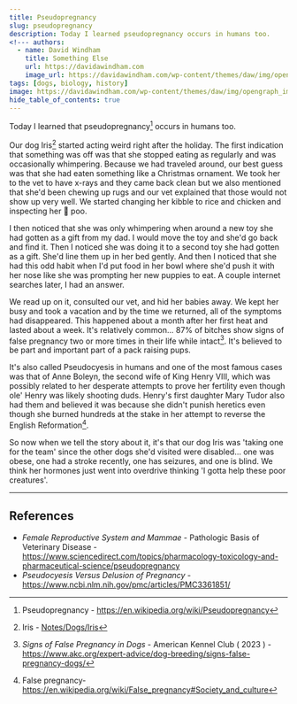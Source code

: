 ```yaml
---
title: Pseudopregnancy
slug: pseudopregnancy
description: Today I learned pseudopregnancy occurs in humans too.
<!--- authors:
  - name: David Windham
    title: Something Else
    url: https://davidawindham.com
    image_url: https://davidawindham.com/wp-content/themes/daw/img/opengraph_image.jpg -->
tags: [dogs, biology, history]
image: https://davidawindham.com/wp-content/themes/daw/img/opengraph_image.jpg
hide_table_of_contents: true
---
```


Today I learned that pseudopregnancy[^1] occurs in humans too.

<!--truncate-->

Our dog Iris[^2] started acting weird right after the holiday. The first indication that something was off was that she stopped eating as regularly and was occasionally whimpering. Because we had traveled around, our best guess was that she had eaten something like a Christmas ornament. We took her to the vet to have x-rays and they came back clean but we also mentioned that she'd been chewing up rugs and our vet explained that those would not show up very well. We started changing her kibble to rice and chicken and inspecting her 💩 poo. 

I then noticed that she was only whimpering when around a new toy she had gotten as a gift from my dad. I would move the toy and she'd go back and find it. Then I noticed she was doing it to a second toy she had gotten as a gift. She'd line them up in her bed gently. And then I noticed that she had this odd habit when I'd put food in her bowl where she'd push it with her nose like she was prompting her new puppies to eat. A couple internet searches later, I had an answer.

We read up on it, consulted our vet, and hid her babies away. We kept her busy and took a vacation and by the time we returned, all of the symptoms had disappeared. This happened about a month after her first heat and lasted about a week. It's relatively common... 87% of bitches show signs of false pregnancy two or more times in their life while intact[^3]. It's believed to be part and important part of a pack raising pups. 

It's also called Pseudocyesis in humans and one of the most famous cases was that of Anne Boleyn, the second wife of King Henry VIII, which was possibly related to her desperate attempts to prove her fertility even though ole' Henry was likely shooting duds. Henry's first daughter Mary Tudor also had them and believed it was because she didn't punish heretics even though she burned hundreds at the stake in her attempt to reverse the English Reformation[^4].

So now when we tell the story about it, it's that our dog Iris was 'taking one for the team' since the other dogs she'd visited were disabled... one was obese, one had a stroke recently, one has seizures, and one is blind. We think her hormones just went into overdrive thinking 'I gotta help these poor creatures'.

---

## References


- _Female Reproductive System and Mammae_ - Pathologic Basis of Veterinary Disease - https://www.sciencedirect.com/topics/pharmacology-toxicology-and-pharmaceutical-science/pseudopregnancy
- _Pseudocyesis Versus Delusion of Pregnancy_ - https://www.ncbi.nlm.nih.gov/pmc/articles/PMC3361851/

[^1]: Pseudopregnancy - https://en.wikipedia.org/wiki/Pseudopregnancy
[^2]: Iris - [Notes/Dogs/Iris](notes/dogs/iris)
[^3]: _Signs of False Pregnancy in Dogs_ - American Kennel Club ( 2023 ) - https://www.akc.org/expert-advice/dog-breeding/signs-false-pregnancy-dogs/
[^4]: False pregnancy- https://en.wikipedia.org/wiki/False_pregnancy#Society_and_culture